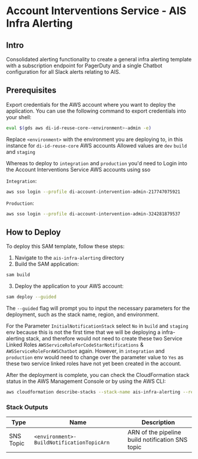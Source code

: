 # Account Interventions Service - AIS Infra Alerting

## Intro
Consolidated alerting functionality to create a general infra alerting template with a subscription endpoint for PagerDuty and a single Chatbot configuration for all Slack alerts relating to AIS.

## Prerequisites
Export credentials for the AWS account where you want to deploy the application.
You can use the following command to export credentials into your shell:
```bash
eval $(gds aws di-id-reuse-core-<environment>-admin -e)
```
Replace `<environment>` with the environment you are deploying to, in this instance for `di-id-reuse-core` AWS accounts
Allowed values are `dev` `build` and `staging` 

Whereas to deploy to `integration` and  `production` you'd need to Login into the Account Interventions Service AWS accounts using sso 

`Integration`: 
```bash
aws sso login --profile di-account-intervention-admin-217747075921
```
`Production`: 
```bash
aws sso login --profile di-account-intervention-admin-324281879537
```

## How to Deploy
To deploy this SAM template, follow these steps:
1. Navigate to the `ais-infra-alerting` directory
2. Build the SAM application:
```bash
sam build
```
3. Deploy the application to your AWS account:
```bash
sam deploy --guided
```
The `--guided` flag will prompt you to input the necessary parameters for the deployment, such as the stack name, region, and environment.

For the Parameter `InitialNotificationStack` select `No` in `build` and `staging` env because this is not the first time that we will be deploying 
a infra-alerting stack, and therefore would not need to create these two Service Linked Roles `AWSServiceRoleForCodeStarNotifications` & `AWSServiceRoleForAWSChatbot` again. 
However, in `integration` and `production` env would need to change over the parameter value to `Yes` as these two service linked roles have not yet been created in the account. 

After the deployment is complete, you can check the CloudFormation stack status in the AWS Management Console or by using the AWS CLI:
```bash
aws cloudformation describe-stacks --stack-name ais-infra-alerting --region eu-west-2
```


### Stack Outputs
| Type           | Name                                                      | Description                                                                                                                        |
|----------------|-----------------------------------------------------------|------------------------------------------------------------------------------------------------------------------------------------|
| SNS Topic      | `<environment>-BuildNotificationTopicArn`                 | ARN of the pipeline build notification SNS topic                                                                                   |
